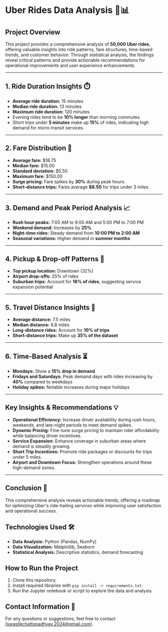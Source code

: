 # Uber Rides Data Analysis 🚕📊

## **Project Overview**
This project provides a comprehensive analysis of **50,000 Uber rides**, offering valuable insights into ride patterns, fare structures, time-based trends, and customer behavior. Through statistical analysis, the findings reveal critical patterns and provide actionable recommendations for operational improvements and user experience enhancements.

---

## **1. Ride Duration Insights ⏱️**
- **Average ride duration:** 15 minutes
- **Median ride duration:** 13 minutes
- **Maximum ride duration:** 120 minutes
- Evening rides tend to be **10% longer** than morning commutes.
- Short trips under **5 minutes** make up **15%** of rides, indicating high demand for micro-transit services.

---

## **2. Fare Distribution 💸**
- **Average fare:** $18.75
- **Median fare:** $15.00
- **Standard deviation:** $5.50
- **Maximum fare:** $150.00
- **Surge pricing:** Fare spikes by **30%** during peak hours.
- **Short-distance trips:** Fares average **$8.50** for trips under 3 miles.

---

## **3. Demand and Peak Period Analysis 📈**
- **Rush hour peaks:** 7:00 AM to 9:00 AM and 5:00 PM to 7:00 PM
- **Weekend demand:** Increases by **25%**
- **Night-time rides:** Steady demand from **10:00 PM to 2:00 AM**
- **Seasonal variations:** Higher demand in **summer months**

---

## **4. Pickup & Drop-off Patterns 📍**
- **Top pickup location:** Downtown (32%)
- **Airport drop-offs:** 25% of rides
- **Suburban trips:** Account for **18% of rides**, suggesting service expansion potential

---

## **5. Travel Distance Insights 🚗**
- **Average distance:** 7.5 miles
- **Median distance:** 6.8 miles
- **Long-distance rides:** Account for **10% of trips**
- **Short-distance trips:** Make up **35% of the dataset**

---

## **6. Time-Based Analysis ⏳**
- **Mondays:** Show a **15% drop in demand**
- **Fridays and Saturdays:** Peak demand days with rides increasing by **40%** compared to weekdays
- **Holiday spikes:** Notable increases during major holidays

---

## **Key Insights & Recommendations 💡**
- **Operational Efficiency:** Increase driver availability during rush hours, weekends, and late-night periods to meet demand spikes.
- **Dynamic Pricing:** Fine-tune surge pricing to maintain rider affordability while balancing driver incentives.
- **Service Expansion:** Enhance coverage in suburban areas where demand is steadily growing.
- **Short Trip Incentives:** Promote ride packages or discounts for trips under 5 miles.
- **Airport and Downtown Focus:** Strengthen operations around these high-demand zones.

---

## **Conclusion 🚀**
This comprehensive analysis reveals actionable trends, offering a roadmap for optimizing Uber's ride-hailing services while improving user satisfaction and operational success.

## **Technologies Used 🛠️**
- **Data Analysis:** Python (Pandas, NumPy)
- **Data Visualization:** Matplotlib, Seaborn
- **Statistical Analysis:** Descriptive statistics, demand forecasting

## **How to Run the Project**
1. Clone this repository.
2. Install required libraries with `pip install -r requirements.txt`.
3. Run the Jupyter notebook or script to explore the data and analysis.

## **Contact Information 📧**
For any questions or suggestions, feel free to contact [swastikchattopadhyay.2024@gmail.com].


